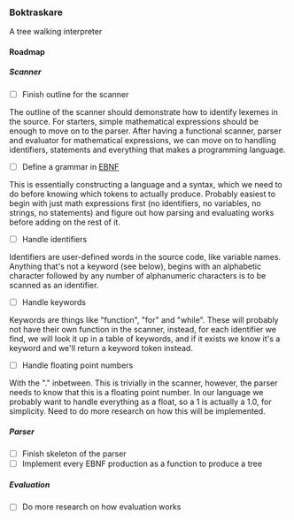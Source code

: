 ### Boktraskare
                                                  
A tree walking interpreter

#### Roadmap
##### Scanner

- [ ] Finish outline for the scanner

The outline of the scanner should demonstrate how to identify lexemes in the source.
For starters, simple mathematical expressions should be enough to move on to the parser. 
After having a functional scanner, parser and evaluator for mathematical expressions, we
can move on to handling identifiers, statements and everything that makes a programming
language.

- [ ] Define a grammar in [EBNF](https://www.wikiwand.com/en/Extended_Backus%E2%80%93Naur_form)

This is essentially constructing a language and a syntax, which we need to do before
knowing which tokens to actually produce. Probably easiest to begin with just math
expressions first (no identifiers, no variables, no strings, no statements) and
figure out how parsing and evaluating works before adding on the rest of it.

- [ ] Handle identifiers

Identifiers are user-defined words in the source code, like variable names. Anything
that's not a keyword (see below), begins with an alphabetic character followed by any 
number of alphanumeric characters is to be scanned as an identifier.

- [ ] Handle keywords

Keywords are things like "function", "for" and "while". These will probably not have
their own function in the scanner, instead, for each identifier we find, we will look
it up in a table of keywords, and if it exists we know it's a keyword and we'll return
a keyword token instead.

- [ ] Handle floating point numbers

With the "." inbetween. This is trivially in the scanner, however, the parser needs to
know that this is a floating point number. In our language we probably want to handle
everything as a float, so a 1 is actually a 1.0, for simplicity. Need to do more research
on how this will be implemented.

##### Parser
- [ ] Finish skeleton of the parser
- [ ] Implement every EBNF production as a function to produce a tree

##### Evaluation
- [ ] Do more research on how evaluation works
